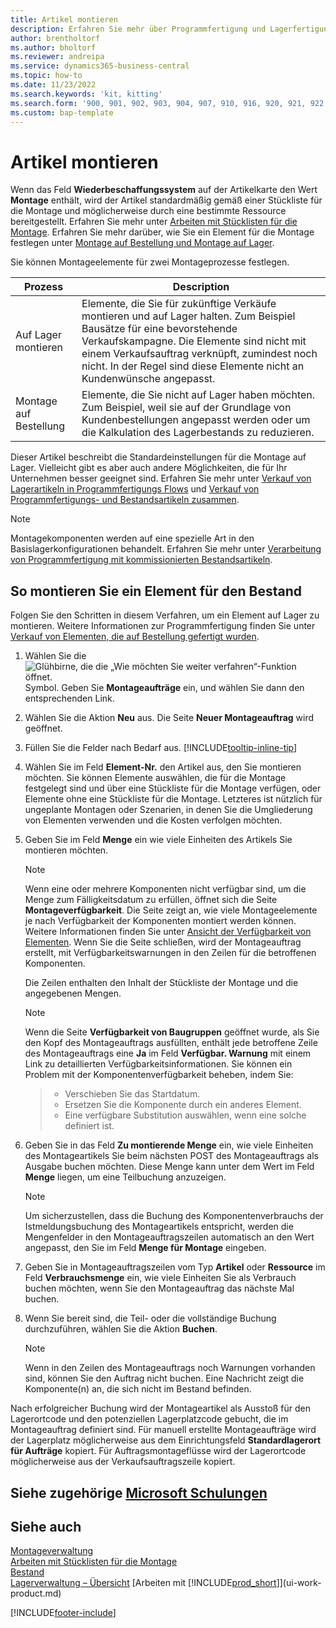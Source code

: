 ```yaml
---
title: Artikel montieren
description: Erfahren Sie mehr über Programmfertigung und Lagerfertigung in Business Central.
author: brentholtorf
ms.author: bholtorf
ms.reviewer: andreipa
ms.service: dynamics365-business-central
ms.topic: how-to
ms.date: 11/23/2022
ms.search.keywords: 'kit, kitting'
ms.search.form: '900, 901, 902, 903, 904, 907, 910, 916, 920, 921, 922, 923, 940, 941, 942, 930, 931, 932, 914, 915, 905'
ms.custom: bap-template
---
```

# <a name="assemble-items" />Artikel montieren

Wenn das Feld **Wiederbeschaffungssystem** auf der Artikelkarte den Wert **Montage** enthält, wird der Artikel standardmäßig gemäß einer Stückliste für die Montage und möglicherweise durch eine bestimmte Ressource bereitgestellt. Erfahren Sie mehr unter [Arbeiten mit Stücklisten für die Montage](assembly-how-work-assembly-boms.md). Erfahren Sie mehr darüber, wie Sie ein Element für die Montage festlegen unter [Montage auf Bestellung und Montage auf Lager](assembly-assemble-to-order-or-assemble-to-stock.md).

Sie können Montageelemente für zwei Montageprozesse festlegen.

|Prozess  |Description  |
|---------|---------|
|Auf Lager montieren     | Elemente, die Sie für zukünftige Verkäufe montieren und auf Lager halten. Zum Beispiel Bausätze für eine bevorstehende Verkaufskampagne. Die Elemente sind nicht mit einem Verkaufsauftrag verknüpft, zumindest noch nicht. In der Regel sind diese Elemente nicht an Kundenwünsche angepasst.        |
|Montage auf Bestellung     | Elemente, die Sie nicht auf Lager haben möchten. Zum Beispiel, weil sie auf der Grundlage von Kundenbestellungen angepasst werden oder um die Kalkulation des Lagerbestands zu reduzieren. |
  
Dieser Artikel beschreibt die Standardeinstellungen für die Montage auf Lager. Vielleicht gibt es aber auch andere Möglichkeiten, die für Ihr Unternehmen besser geeignet sind. Erfahren Sie mehr unter [Verkauf von Lagerartikeln in Programmfertigungs Flows](assembly-how-to-sell-assemble-to-order-items-and-inventory-items-together.md) und [Verkauf von Programmfertigungs- und Bestandsartikeln zusammen](assembly-how-to-sell-assemble-to-order-items-and-inventory-items-together.md).

> [!NOTE]  
> Montagekomponenten werden auf eine spezielle Art in den Basislagerkonfigurationen behandelt. Erfahren Sie mehr unter [Verarbeitung von Programmfertigung mit kommissionierten Bestandsartikeln](warehouse-how-to-pick-items-with-inventory-picks.md#handling-assemble-to-order-items-with-inventory-picks).

## <a name="to-assemble-an-item-to-stock" />So montieren Sie ein Element für den Bestand

Folgen Sie den Schritten in diesem Verfahren, um ein Element auf Lager zu montieren. Weitere Informationen zur Programmfertigung finden Sie unter [Verkauf von Elementen, die auf Bestellung gefertigt wurden](assembly-how-to-sell-items-assembled-to-order.md).

1. Wählen Sie die ![Glühbirne, die die „Wie möchten Sie weiter verfahren“-Funktion öffnet.](media/ui-search/search_small.png "Wie möchten Sie weiter verfahren?") Symbol. Geben Sie **Montageaufträge** ein, und wählen Sie dann den entsprechenden Link.  
2. Wählen Sie die Aktion **Neu** aus. Die Seite **Neuer Montageauftrag** wird geöffnet.  
3. Füllen Sie die Felder nach Bedarf aus. [!INCLUDE[tooltip-inline-tip](includes/tooltip-inline-tip_md.md)]
4. Wählen Sie im Feld **Element-Nr.** den Artikel aus, den Sie montieren möchten. Sie können Elemente auswählen, die für die Montage festgelegt sind und über eine Stückliste für die Montage verfügen, oder Elemente ohne eine Stückliste für die Montage. Letzteres ist nützlich für ungeplante Montagen oder Szenarien, in denen Sie die Umgliederung von Elementen verwenden und die Kosten verfolgen möchten.  
5. Geben Sie im Feld **Menge** ein wie viele Einheiten des Artikels Sie montieren möchten.  

    > [!NOTE]  
    >  Wenn eine oder mehrere Komponenten nicht verfügbar sind, um die Menge zum Fälligkeitsdatum zu erfüllen, öffnet sich die Seite **Montageverfügbarkeit**. Die Seite zeigt an, wie viele Montageelemente je nach Verfügbarkeit der Komponenten montiert werden können. Weitere Informationen finden Sie unter [Ansicht der Verfügbarkeit von Elementen](inventory-how-availability-overview.md). Wenn Sie die Seite schließen, wird der Montageauftrag erstellt, mit Verfügbarkeitswarnungen in den Zeilen für die betroffenen Komponenten.  

    Die Zeilen enthalten den Inhalt der Stückliste der Montage und die angegebenen Mengen.  

    > [!NOTE]  
    >  Wenn die Seite **Verfügbarkeit von Baugruppen** geöffnet wurde, als Sie den Kopf des Montageauftrags ausfüllten, enthält jede betroffene Zeile des Montageauftrags eine **Ja** im Feld **Verfügbar. Warnung** mit einem Link zu detaillierten Verfügbarkeitsinformationen. <!--check whether this field help is useful For more information, see Check Availability.--> Sie können ein Problem mit der Komponentenverfügbarkeit beheben, indem Sie:

    > * Verschieben Sie das Startdatum.
    > * Ersetzen Sie die Komponente durch ein anderes Element.
    > * Eine verfügbare Substitution auswählen, wenn eine solche definiert ist.  

6. Geben Sie in das Feld **Zu montierende Menge** ein, wie viele Einheiten des Montageartikels Sie beim nächsten POST des Montageauftrags als Ausgabe buchen möchten. Diese Menge kann unter dem Wert im Feld **Menge** liegen, um eine Teilbuchung anzuzeigen.  

    > [!NOTE]  
    >  Um sicherzustellen, dass die Buchung des Komponentenverbrauchs der Istmeldungsbuchung des Montageartikels entspricht, werden die Mengenfelder in den Montageauftragszeilen automatisch an den Wert angepasst, den Sie im Feld **Menge für Montage** eingeben.  
7. Geben Sie in Montageauftragszeilen vom Typ **Artikel** oder **Ressource** im Feld **Verbrauchsmenge** ein, wie viele Einheiten Sie als Verbrauch buchen möchten, wenn Sie den Montageauftrag das nächste Mal buchen.
8. Wenn Sie bereit sind, die Teil- oder die vollständige Buchung durchzuführen, wählen Sie die Aktion **Buchen**.  

    > [!NOTE]  
    >  Wenn in den Zeilen des Montageauftrags noch Warnungen vorhanden sind, können Sie den Auftrag nicht buchen. Eine Nachricht zeigt die Komponente(n) an, die sich nicht im Bestand befinden.  

Nach erfolgreicher Buchung wird der Montageartikel als Ausstoß für den Lagerortcode und den potenziellen Lagerplatzcode gebucht, die im Montageauftrag definiert sind. Für manuell erstellte Montageaufträge wird der Lagerplatz möglicherweise aus dem Einrichtungsfeld **Standardlagerort für Aufträge** kopiert. Für Auftragsmontageflüsse wird der Lagerortcode möglicherweise aus der Verkaufsauftragszeile kopiert.  

## <a name="see-related-microsoft-trainingtrainingpathsassemble-items-dynamics-365-business-central" />Siehe zugehörige [Microsoft Schulungen](/training/paths/assemble-items-dynamics-365-business-central/)

## <a name="see-also" />Siehe auch

[Montageverwaltung](assembly-assemble-items.md)  
[Arbeiten mit Stücklisten für die Montage](assembly-how-work-assembly-boms.md)  
[Bestand](inventory-manage-inventory.md)  
[Lagerverwaltung – Übersicht](design-details-warehouse-management.md)
[Arbeiten mit [!INCLUDE[prod_short](includes/prod_short.md)]](ui-work-product.md)  

[!INCLUDE[footer-include](includes/footer-banner.md)]
